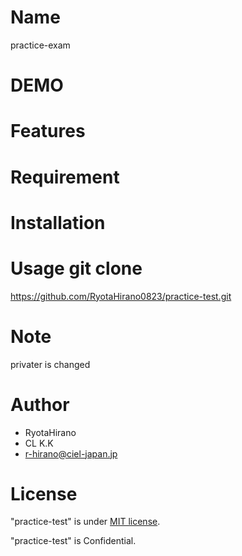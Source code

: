 # Name
practice-exam
 
# DEMO
 
# Features
 
# Requirement
 
# Installation

# Usage git clone
https://github.com/RyotaHirano0823/practice-test.git

# Note
privater is changed
 
# Author
 
* RyotaHirano
* CL K.K
* r-hirano@ciel-japan.jp
 
# License

"practice-test" is under [MIT license](https://en.wikipedia.org/wiki/MIT_License).
 
"practice-test" is Confidential.
